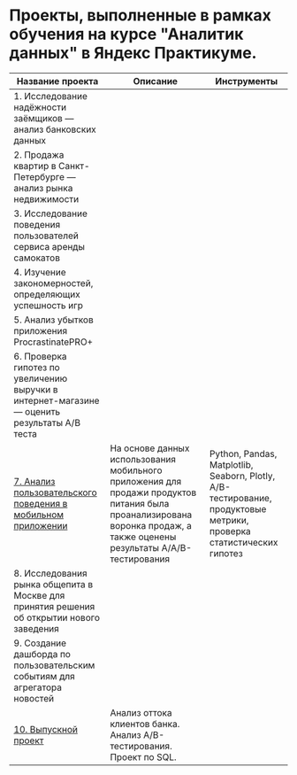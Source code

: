 # Проекты, выполненные в рамках обучения на курсе "Аналитик данных" в Яндекс Практикуме.

| Название проекта| Описание               | Инструменты |
| ------------- |------------------|-----|
| 1. Исследование надёжности заёмщиков — анализ банковских данных                             |||
| 2. Продажа квартир в Санкт-Петербурге — анализ рынка недвижимости                           |||
| 3. Исследование поведения пользователей сервиса аренды самокатов                            |||
| 4. Изучение закономерностей, определяющих успешность игр                                    |||
| 5. Анализ убытков приложения ProcrastinatePRO+                                              |||
| 6. Проверка гипотез по увеличению выручки в интернет-магазине — оценить результаты A/B теста|||
| [7. Анализ пользовательского поведения в мобильном приложении](https://github.com/sashaleokhina/YandexPracticum_DataAnalyst/tree/main/7.%20%D0%90%D0%BD%D0%B0%D0%BB%D0%B8%D0%B7%20%D0%BF%D0%BE%D0%BB%D1%8C%D0%B7%D0%BE%D0%B2%D0%B0%D1%82%D0%B5%D0%BB%D1%8C%D1%81%D0%BA%D0%BE%D0%B3%D0%BE%20%D0%BF%D0%BE%D0%B2%D0%B5%D0%B4%D0%B5%D0%BD%D0%B8%D1%8F%20%D0%B2%20%D0%BC%D0%BE%D0%B1%D0%B8%D0%BB%D1%8C%D0%BD%D0%BE%D0%BC%20%D0%BF%D1%80%D0%B8%D0%BB%D0%BE%D0%B6%D0%B5%D0%BD%D0%B8%D0%B8)|На основе данных использования мобильного приложения для продажи продуктов питания была проанализирована воронка продаж, а также оценены результаты A/A/B-тестирования |Python, Pandas, Matplotlib, Seaborn, Plotly, A/B-тестирование, продуктовые метрики, проверка статистических гипотез|
| 8. Исследования рынка общепита в Москве для принятия решения об открытии нового заведения  |||
| 9. Создание дашборда по пользовательским событиям для агрегатора новостей                  |||
| [10. Выпускной проект](https://github.com/sashaleokhina/YandexPracticum_DataAnalyst/tree/main/10.%20%D0%92%D1%8B%D0%BF%D1%83%D1%81%D0%BA%D0%BD%D0%BE%D0%B9%20%D0%BF%D1%80%D0%BE%D0%B5%D0%BA%D1%82)|Анализ оттока клиентов банка. Анализ A/B-тестирования. Проект по SQL.||

